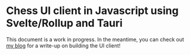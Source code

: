 # Chess UI client in Javascript using Svelte/Rollup and Tauri

This document is a work in progress. In the meantime, you can check out [my blog](http://mdguerrero.com/) for a write-up on building the UI client!